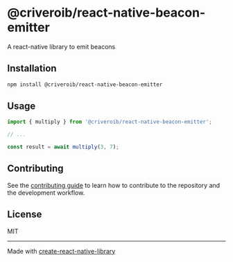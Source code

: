 # @criveroib/react-native-beacon-emitter

A react-native library to emit beacons

## Installation

```sh
npm install @criveroib/react-native-beacon-emitter
```

## Usage

```js
import { multiply } from '@criveroib/react-native-beacon-emitter';

// ...

const result = await multiply(3, 7);
```

## Contributing

See the [contributing guide](CONTRIBUTING.md) to learn how to contribute to the repository and the development workflow.

## License

MIT

---

Made with [create-react-native-library](https://github.com/callstack/react-native-builder-bob)
